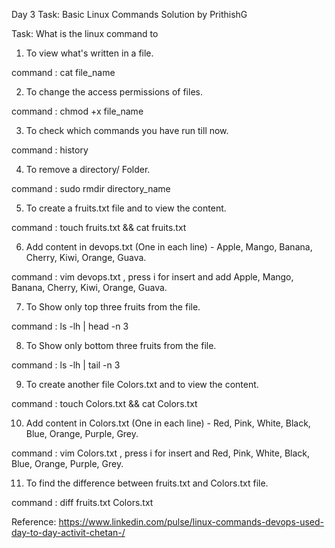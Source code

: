 Day 3 Task: Basic Linux Commands Solution by PrithishG

Task: What is the linux command to

1. To view what's written in a file.

command : cat file_name

2. To change the access permissions of files.

command : chmod +x file_name

3. To check which commands you have run till now.

command : history 

4. To remove a directory/ Folder.

command : sudo rmdir directory_name


5. To create a fruits.txt file and to view the content.

command :  touch fruits.txt && cat fruits.txt


6. Add content in devops.txt (One in each line) - Apple, Mango, Banana, Cherry, Kiwi, Orange, Guava.

command : vim devops.txt , press i for insert and add Apple, Mango, Banana, Cherry, Kiwi, Orange, Guava.


7. To Show only top three fruits from the file.

command : ls -lh | head -n 3

8. To Show only bottom three fruits from the file.

command : ls -lh | tail -n 3

9. To create another file Colors.txt and to view the content.

command : touch Colors.txt && cat Colors.txt

10. Add content in Colors.txt (One in each line) - Red, Pink, White, Black, Blue, Orange, Purple, Grey.

command : vim Colors.txt , press i for insert and Red, Pink, White, Black, Blue, Orange, Purple, Grey.


11. To find the difference between fruits.txt and Colors.txt file.

command : diff fruits.txt Colors.txt


Reference: https://www.linkedin.com/pulse/linux-commands-devops-used-day-to-day-activit-chetan-/
